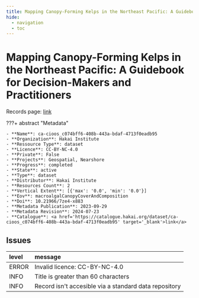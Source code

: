 ```yaml
---
title: Mapping Canopy-Forming Kelps in the Northeast Pacific: A Guidebook for Decision-Makers and Practitioners
hide:
  - navigation
  - toc
---
```


# Mapping Canopy-Forming Kelps in the Northeast Pacific: A Guidebook for Decision-Makers and Practitioners

Records page: <a href='https://catalogue.hakai.org/dataset/ca-cioos_c074bff6-408b-443a-bdaf-4713f0eadb95' target='_blank'>link</a>

???+ abstract "Metadata"

    - **Name**: ca-cioos_c074bff6-408b-443a-bdaf-4713f0eadb95 
    - **Organization**: Hakai Institute 
    - **Ressource Type**: dataset 
    - **Licence**: CC-BY-NC-4.0 
    - **Private**: False 
    - **Projects**: Geospatial, Nearshore 
    - **Progress**: completed 
    - **State**: active 
    - **Type**: dataset 
    - **Distributor**: Hakai Institute 
    - **Resources Count**: 2 
    - **Vertical Extent**: [{'max': '0.0', 'min': '0.0'}] 
    - **Eov**: macroalgalCanopyCoverAndComposition 
    - **Doi**: 10.21966/7ze4-x883 
    - **Metadata Publication**: 2023-09-29 
    - **Metadata Revision**: 2024-07-23 
    - **Catalogue**: <a href='https://catalogue.hakai.org/dataset/ca-cioos_c074bff6-408b-443a-bdaf-4713f0eadb95' target='_blank'>link</a> 

<div id='map'></div>




## Issues
| level   | message                                               |
|:--------|:------------------------------------------------------|
| ERROR   | Invalid licence: CC-BY-NC-4.0                         |
| INFO    | Title is greater than 60 characters                   |
| INFO    | Record isn't accesible via a standard data repository |


<script>
   document.addEventListener("DOMContentLoaded", function() {
    var map = L.map('map').setView([51.505, -125.09], 5);
    L.tileLayer('https://tile.openstreetmap.org/{z}/{x}/{y}.png', {
        maxZoom: 19,
        attribution: '&copy; <a href="http://www.openstreetmap.org/copyright">OpenStreetMap</a>'
    }).addTo(map);
    var geojsonFeature = {
        "type": "Feature",
        "properties": {
            "name" : "Mapping Canopy-Forming Kelps in the Northeast Pacific: A Guidebook for Decision-Makers and Practitioners"
        },
        "geometry": {'type': 'Polygon', 'coordinates': [[[-171.2, 55.45], [-151.0, 62.33], [-132.6, 61.34], [-133.0, 61.22], [-120.5, 47.26], [-106.4, 23.65], [-112.0, 21.38], [-138.4, 51.91], [-166.3, 50.7], [-182.6, 51.91], [-182.6, 51.91], [-171.2, 55.45]]]}
    }
    L.geoJSON(geojsonFeature).addTo(map);
   })
</script>